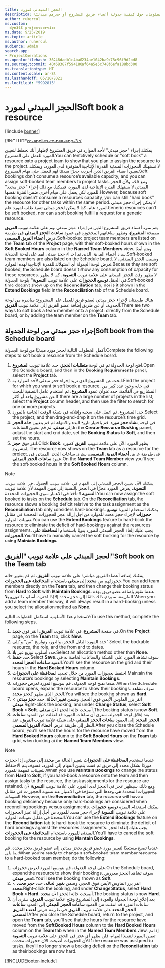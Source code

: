 ```yaml
---
title: الحجز المبدئي لمورد
description: يقدم هذا الموضوع معلومات حول كيفية جدولة أعضاء فريق المشروع أو حجزهم مبدئيًا.
author: ruhercul
ms.custom:
- dyn365-projectservice
ms.date: 9/25/2019
ms.topic: article
ms.author: ruhercul
audience: Admin
search.app:
- ProjectOperations
ms.openlocfilehash: 36246dadb1c4ba0234ae1042ba9e78c96f9d2bd8
ms.sourcegitcommit: 40f68387f594180af64a5e5c748b6efa188bd300
ms.translationtype: HT
ms.contentlocale: ar-SA
ms.lasthandoff: 05/10/2021
ms.locfileid: "5992815"
---
```

# <a name="soft-book-a-resource"></a><span data-ttu-id="f5ee5-103">الحجز المبدئي لمورد</span><span class="sxs-lookup"><span data-stu-id="f5ee5-103">Soft book a resource</span></span>

[!include [banner](../includes/psa-now-project-operations.md)]

[!INCLUDE[cc-applies-to-psa-app-3.x](../includes/cc-applies-to-psa-app-3x.md)]

<span data-ttu-id="f5ee5-104">يمكنك إجراء "حجز مبدئي" لأحد الموارد في فريق المشروع لإظهار أنك تخطط لتعيين المورد للعمل على المشروع.</span><span class="sxs-lookup"><span data-stu-id="f5ee5-104">You can tentatively schedule or "soft book" a resource onto a project team to show that you plan to assign the resource to the project.</span></span> <span data-ttu-id="f5ee5-105">لا تستهلك الحجوزات المبدئية القدرة الإنتاجية المتوفرة لدى المورد، ويمكنك تعيين أعضاء الفريق الذين أجريت حجزًا مبدئيًا لهم للعمل على مهام المشروع.</span><span class="sxs-lookup"><span data-stu-id="f5ee5-105">Soft bookings don’t consume a resource’s available capacity, and you can assign soft-booked team members to project tasks.</span></span> <span data-ttu-id="f5ee5-106">ومع ذلك، ولأن الحجز المبدئي لا يستهلك القدرة الإنتاجية لدى المورد، فيمكنك مع ذلك إجراء "حجز محدد" للمورد لكي يعمل على مهام أخرى ضمن الفترة نفسها.</span><span class="sxs-lookup"><span data-stu-id="f5ee5-106">However, because soft booking doesn’t consume a resource’s capacity, you can still "hard book" the resource for other tasks within the same period.</span></span> <span data-ttu-id="f5ee5-107">لا يمكن إجراء حجز مبدئي لمورد عام، كما لا يمكن لحجز مبدئي تنفيذ طلب لمورد عام.</span><span class="sxs-lookup"><span data-stu-id="f5ee5-107">Generic resources can’t be soft booked, nor can a soft booking fulfill a request for a generic resource.</span></span>

<span data-ttu-id="f5ee5-108">يتم سرد أعضاء فريق المشروع الذين تم إجراء حجز مبدئي لهم على علامة تبويب **الفريق** بصفحة **المشروع**، وتظهر ساعاتهم المحجوزة في عمود **ساعات الحجز المبدئي‬** في طريقة عرض **أعضاء الفريق المسمى**.</span><span class="sxs-lookup"><span data-stu-id="f5ee5-108">Soft-booked project team members are listed on the **Team** tab of the **Project** page, with their soft-booked hours shown in the **Soft Booked Hours** column in the **Named Team Members** view.</span></span> <span data-ttu-id="f5ee5-109">ويتم أيضًا سرد أعضاء الفريق الذين تم إجراء حجز مبدئي لهم على لوحة الجدولة.</span><span class="sxs-lookup"><span data-stu-id="f5ee5-109">Soft-booked team members are also listed on the Schedule board.</span></span> <span data-ttu-id="f5ee5-110">وبسبب الحجز المبدئي، لا تعرض لوحة الجدولة أي استهلاك للقدرة الإنتاجية لهذه الموارد.</span><span class="sxs-lookup"><span data-stu-id="f5ee5-110">Because they are soft booked, the Schedule board doesn't show any consumption of capacity for these resources.</span></span> <span data-ttu-id="f5ee5-111">لا يظهر وقت الحجز المبدئي على علامة تبويب **التسوية**، كما لا يظهر في الحقل **توسيع الحجوزات** على علامة تبويب **التسوية"** بلوحة الجدولة.</span><span class="sxs-lookup"><span data-stu-id="f5ee5-111">Soft-booked time doesn’t show up on the **Reconciliation** tab, nor is it shown in the **Extend Bookings** field in the **Reconciliation** tab of the Schedule board.</span></span> 

<span data-ttu-id="f5ee5-112">هناك طريقتان لإجراء حجز مبدئي لعضو فريق للعمل على المشروع: مباشرة من لوحة الجدولة، أو عن طريق إضافة عضو الفريق إلى علامة تبويب **الفريق**.</span><span class="sxs-lookup"><span data-stu-id="f5ee5-112">There are two ways to soft book a team member onto a project: directly from the Schedule board, or by adding the team member on the **Team** tab.</span></span> 

## <a name="soft-book-from-the-schedule-board"></a><span data-ttu-id="f5ee5-113">إجراء حجز مبدئي من لوحة الجدولة</span><span class="sxs-lookup"><span data-stu-id="f5ee5-113">Soft book from the Schedule board</span></span>
<span data-ttu-id="f5ee5-114">أكمل الخطوات التالية لحجز مورد مبدئيًا من لوحة الجدولة.</span><span class="sxs-lookup"><span data-stu-id="f5ee5-114">Complete the following steps to soft book a resource from the Schedule board.</span></span> 

1. <span data-ttu-id="f5ee5-115">افتح لوحة الجدولة ثم في لوحة **متطلبات الحجز‬**، حدد علامة تبويب **المشروع**.</span><span class="sxs-lookup"><span data-stu-id="f5ee5-115">Open the Schedule board, and then in the **Booking Requirements** panel, select the **Project** tab.</span></span>
2. <span data-ttu-id="f5ee5-116">ابحث عن المشروع الذي تريد إجراء حجز مبدئي لأحد الموارد به.</span><span class="sxs-lookup"><span data-stu-id="f5ee5-116">Find the project for which you want to soft book a resource.</span></span> <span data-ttu-id="f5ee5-117">في حاله وجود عدد كبير من المشاريع في القائمة، حدد عنوان عمود **المشروع**، ثم استخدم عامل التصفية للبحث عن مشروع واحد أو أكثر.</span><span class="sxs-lookup"><span data-stu-id="f5ee5-117">If there are a large number of projects in the list, select the **Project** column header, and then use the filter to search for one or more projects.</span></span>
3. <span data-ttu-id="f5ee5-118">حدد المشروع، ثم اعمل على سحبه وإفلاته في شبكة الوقت الخاصة بالمورد.</span><span class="sxs-lookup"><span data-stu-id="f5ee5-118">Select the project, and then drag-and-drop it on the resource’s time grid.</span></span>
5. <span data-ttu-id="f5ee5-119">في لوحه **إنشاء حجز مورد**، قم باختيار تاريخ البدء والانتهاء، ثم قم بتعيين **حالة الحجز** إلى **مبدئي**، ثم قم بتعيين الساعات.</span><span class="sxs-lookup"><span data-stu-id="f5ee5-119">In the **Create Resource Booking** panel, adjust the start and end date, set the **Booking Status** to **Soft**, and then set the hours.</span></span> 
6. <span data-ttu-id="f5ee5-120">انقر فوق **حجز**.</span><span class="sxs-lookup"><span data-stu-id="f5ee5-120">Click **Book**.</span></span> <span data-ttu-id="f5ee5-121">يظهر المورد الآن على علامة تبويب **الفريق** كمورد للمشروع.</span><span class="sxs-lookup"><span data-stu-id="f5ee5-121">The resource now shows on the **Team** tab as a resource for the project.</span></span> <span data-ttu-id="f5ee5-122">في طريقة عرض **أعضاء الفريق المسمى**، سترى ساعات الحجز المبدئي في عمود **ساعات الحجز المبدئي‬**.</span><span class="sxs-lookup"><span data-stu-id="f5ee5-122">On the **Named Team Member** view you’ll see the soft-booked hours in the **Soft Booked Hours** column.</span></span>

> [!NOTE]
> <span data-ttu-id="f5ee5-123">يمكنك الآن تعيين الحجز المبدئي‬ إلى المهام في علامة تبويب **الجدول**. في علامة تبويب **التسوية**، يعرض المورد عجزًا في الحجز بالنسبة إلى تعيين المهمة لأن علامة تبويب **التسوية** لا تأخذ في الاعتبار سوى الحجوزات المحددة.</span><span class="sxs-lookup"><span data-stu-id="f5ee5-123">You can now assign the soft booked to tasks on the **Schedule** tab. On the **Reconciliation** tab, the resource shows a booking deficit relative to the task assignment as the **Reconciliation** tab only considers hard-bookings.</span></span> <span data-ttu-id="f5ee5-124">يمكنك استخدام الميزة **توسيع حجوزات** لإجراء حجز محدد للموارد من أجل إزالة عجز الحجوزات المحددة في مقابل تعيينات الموارد.</span><span class="sxs-lookup"><span data-stu-id="f5ee5-124">You can use the **Extend Bookings** feature to hard-book the resource to eliminate the deficit of hard-bookings against the resources assignments.</span></span> <span data-ttu-id="f5ee5-125">يجب عليك إلغاء الحجز المبدئي للمورد يدويًا باستخدام **المحافظة على الحجوزات**.</span><span class="sxs-lookup"><span data-stu-id="f5ee5-125">You’ll have to manually cancel the soft booking for the resource by using **Maintain Bookings**.</span></span>

## <a name="soft-book-on-the-team-tab"></a><span data-ttu-id="f5ee5-126">الحجز المبدئي على علامة تبويب "الفريق"</span><span class="sxs-lookup"><span data-stu-id="f5ee5-126">Soft book on the Team tab</span></span>

<span data-ttu-id="f5ee5-127">يمكنك إضافة أعضاء الفريق مباشرة على علامة تبويب **الفريق**، ثم قم بتغيير حالة حجوزاتهم من **محدد** إلى **مبدئي** باستخدام **المحافظة على الحجوزات**.</span><span class="sxs-lookup"><span data-stu-id="f5ee5-127">You can add team members directly on the **Team** tab, and then change their booking status from **Hard** to **Soft** with **Maintain Bookings**.</span></span> <span data-ttu-id="f5ee5-128">عندما تقوم بإضافة عضو فريق بهذه الطريقة، سيؤدي ذلك دائمًا إلى حجز محدد إلا إذا اخترت أسلوب التوزيع **بلا**.</span><span class="sxs-lookup"><span data-stu-id="f5ee5-128">When you add a team member this way, it will always result in a hard-booking unless you select the allocation method as **None**.</span></span>

<span data-ttu-id="f5ee5-129">لاستخدام هذا الأسلوب، استكمل الخطوات التالية:</span><span class="sxs-lookup"><span data-stu-id="f5ee5-129">To use this method, complete the following steps.</span></span>

1. <span data-ttu-id="f5ee5-130">في صفحة **المشروع**، في علامة تبويب **الفريق**، انقر فوق **جديد**.</span><span class="sxs-lookup"><span data-stu-id="f5ee5-130">On the **Project** page, on the **Team** tab, click **New**.</span></span>
2. <span data-ttu-id="f5ee5-131">حدد المورد القابل للحجز، والدور، وتواريخ "من" و"إلى".</span><span class="sxs-lookup"><span data-stu-id="f5ee5-131">Select the bookable resource, the role, and the from and to dates.</span></span>
3. <span data-ttu-id="f5ee5-132">حدد أسلوب توزيع غير **بلا**.</span><span class="sxs-lookup"><span data-stu-id="f5ee5-132">Select an allocation method other than **None**.</span></span>
4. <span data-ttu-id="f5ee5-133">حدد **حفظ**.</span><span class="sxs-lookup"><span data-stu-id="f5ee5-133">Select **Save**.</span></span> <span data-ttu-id="f5ee5-134">سوف تشاهد المورد على الشبكة والساعات الخاصة به في العمود **ساعات الحجز المحدد‬**.</span><span class="sxs-lookup"><span data-stu-id="f5ee5-134">You’ll see the resource on the grid and their hours in the **Hard Booked Hours** column.</span></span>
5. <span data-ttu-id="f5ee5-135">احتفظ بحجوزات المورد من خلال تحديد **المحافظة على الحجوزات‬**.</span><span class="sxs-lookup"><span data-stu-id="f5ee5-135">Maintain the resource’s bookings by selecting **Maintain Bookings**.</span></span>
6. <span data-ttu-id="f5ee5-136">عندما تفتح لوحة الجدولة، قم بتوسيع المورد لعرض حجوزاته.</span><span class="sxs-lookup"><span data-stu-id="f5ee5-136">When the Schedule board opens, expand the resource to show their bookings.</span></span> <span data-ttu-id="f5ee5-137">سوف تشاهد الحجز الذي يظهر كحجز **محدد**.</span><span class="sxs-lookup"><span data-stu-id="f5ee5-137">You will see the booking shown as **Hard**.</span></span>
7. <span data-ttu-id="f5ee5-138">انقر بزر الماوس الأيمن فوق الحجز، وضمن **تغيير الحالة**، حدد **حجز مبدئي** \> **مبدئي**.</span><span class="sxs-lookup"><span data-stu-id="f5ee5-138">Right-click the booking, and under **Change Status**, select **Soft Book** \> **Soft**.</span></span> <span data-ttu-id="f5ee5-139">أصبحت حالة الحجز الآن **مبدئي**.</span><span class="sxs-lookup"><span data-stu-id="f5ee5-139">The booking status is now **Soft**.</span></span>
8. <span data-ttu-id="f5ee5-140">بعد إغلاق لوحة الجدولة، سترى أن ساعات المورد قد انتقلت من العمود **ساعات الحجز المحدد** إلى العمود **ساعات الحجز المبدئي** على شبكة علامة تبويب **الفريق**، عند النظر إلى طريقة عرض **أعضاء الفريق المسمى**.</span><span class="sxs-lookup"><span data-stu-id="f5ee5-140">After you close the Schedule board, you’ll see that the hours for the resource have moved from the **Hard Booked Hours** column to the **Soft Booked Hours** on the **Team** tab grid, when looking at the **Named Team Members** view.</span></span>

> [!NOTE]
> <span data-ttu-id="f5ee5-141">عندما تستخدم **المحافظة على الحجوزات** لتغيير الحالة من **محدد** إلى **مبدئي**، إذا حجزت موردًا بشكل محدد إلى فريق ثم قمت بتعيين المهام إلى المورد، فسوف يتم الاحتفاظ بتعيينات المهمة للمورد.</span><span class="sxs-lookup"><span data-stu-id="f5ee5-141">When you use **Maintain Bookings** to change the status from **Hard** to **Soft**, if you hard-book a resource onto the team and then assign tasks to the resource, the task assignments for the resource are retained.</span></span> <span data-ttu-id="f5ee5-142">ومع ذلك، سيظهر عجز في الحجز لدى المورد على علامة تبويب **التسوية** لأن الحجوزات المحددة هي وحدها التي ستؤخذ في الاعتبار عند تسوية الحجوزات في مقابل التعيينات.</span><span class="sxs-lookup"><span data-stu-id="f5ee5-142">However, on the **Reconciliation** tab, the resource will have a booking deficiency because only hard-bookings are considered when reconciling bookings versus assignments.</span></span> <span data-ttu-id="f5ee5-143">يمكنك استخدام الميزة **توسيع حجوزات** على علامة تبويب **التسوية** لإجراء حجز محدد للمورد من أجل إزالة عجز الحجوزات المحددة في مقابل تعيينات الموارد.</span><span class="sxs-lookup"><span data-stu-id="f5ee5-143">You can use the **Extend Bookings** feature on the **Reconciliation** tab to hard-book the resource to eliminate the deficit of hard bookings against the resources assignments.</span></span> <span data-ttu-id="f5ee5-144">يجب عليك إلغاء الحجز المبدئي للمورد باستخدام **المحافظة على الحجوزات**.</span><span class="sxs-lookup"><span data-stu-id="f5ee5-144">You’ll have to cancel the soft booking for the resource by using **Maintain Bookings**.</span></span>

<span data-ttu-id="f5ee5-145">عندما تصبح مستعدًا لتغيير مورد عضو فريق بحجز مبدئي إلى عضو فريق بحجز محدد، قم بما يلي:</span><span class="sxs-lookup"><span data-stu-id="f5ee5-145">When you’re ready to change a soft-booked team member resource to a hard-booked team member, do the following:</span></span>

1. <span data-ttu-id="f5ee5-146">على لوحة الجدولة، قم بتوسيع المورد لعرض حجوزاته.</span><span class="sxs-lookup"><span data-stu-id="f5ee5-146">On the Schedule board, expand the resource to show their bookings.</span></span> <span data-ttu-id="f5ee5-147">سوف تشاهد الحجز معروض كحجز **مبدئي**.</span><span class="sxs-lookup"><span data-stu-id="f5ee5-147">You’ll see the booking shown as **Soft**.</span></span>
2. <span data-ttu-id="f5ee5-148">انقر بزر الماوس الأيمن فوق الحجز، وضمن **تغيير الحالة**، حدد **حجز محدد** \> **محدد**.</span><span class="sxs-lookup"><span data-stu-id="f5ee5-148">Right-click the booking, and under **Change Status**, select **Hard Book** \> **Hard**.</span></span> <span data-ttu-id="f5ee5-149">أصبحت حالة الحجز الآن **محدد**.</span><span class="sxs-lookup"><span data-stu-id="f5ee5-149">The booking status is now **Hard**.</span></span>
3. <span data-ttu-id="f5ee5-150">بعد إغلاق لوحة الجدولة والعودة إلى المشروع وفتح علامة تبويب **الفريق**، سترى أن ساعات المورد قد انتقلت من العمود **ساعات الحجز المبدئي** إلى العمود **ساعات الحجز المحدد** على علامة تبويب **الفريق** في طريقة عرض **أعضاء الفريق المسمى**.</span><span class="sxs-lookup"><span data-stu-id="f5ee5-150">After you close the Schedule board, return to the project, and open the **Team** tab, you’ll see that the hours for the resource have moved from the **Soft Booked Hours** column to the **Hard Booked Hours** column on the **Team** tab when in the **Named Team Members** view.</span></span> <span data-ttu-id="f5ee5-151">إذا تم تعيين المورد لتنفيذ المهام، فلن يظهر أي عجز في الحجز على علامة تبويب **التسوية** لأن الحجوزات أصبحت الآن حجوزات محددة.</span><span class="sxs-lookup"><span data-stu-id="f5ee5-151">If the resource was assigned to tasks, they’ll no longer show a booking deficit on the **Reconciliation** tab as their bookings are now hard.</span></span>



[!INCLUDE[footer-include](../includes/footer-banner.md)]